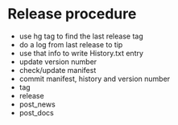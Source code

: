 Release procedure
=================

* use hg tag to find the last release tag
* do a log from last release to tip
* use that info to write History.txt entry
* update version number
* check/update manifest
* commit manifest, history and version number
* tag
* release
* post_news
* post_docs